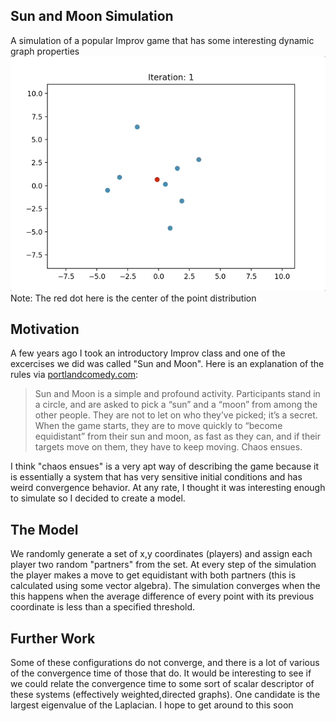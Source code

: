 ## Sun and Moon Simulation
A simulation of a popular Improv game that has some interesting dynamic graph properties
![](animation.gif)
Note: The red dot here is the center of the point distribution

## Motivation
A few years ago I took an introductory Improv class and one of the excercises we did was called "Sun and Moon". Here is an explanation of the rules via [portlandcomedy.com](https://www.portlandcomedy.com/applied-improv-blog/2015/8/5/lujzvyypznja3h22ccata1aarxxsmq):

>Sun and Moon is a simple and profound activity. Participants stand in a circle, and are asked to pick a “sun” and a “moon” from among the other people. They are not to let on who they’ve picked; it’s a secret. When the game starts, they are to move quickly to “become equidistant” from their sun and moon, as fast as they can, and if their targets move on them, they have to keep moving. Chaos ensues.

I think "chaos ensues" is a very apt way of describing the game because it is essentially a system that has very sensitive initial conditions and has weird convergence behavior. At any rate, I thought it was interesting enough to simulate so I decided to create a model.

## The Model

We randomly generate a set of x,y coordinates (players) and assign each player two random "partners" from the set. At every step of the simulation the player makes a move to get equidistant with both partners (this is calculated using some vector algebra). The simulation converges when the this happens when the average difference of every point with its previous coordinate is less than a specified threshold.

## Further Work

Some of these configurations do not converge, and there is a lot of various of the convergence time of those that do. It would be interesting to see if we could relate the convergence time to some sort of scalar descriptor of these systems (effectively weighted,directed graphs). One candidate is the largest eigenvalue of the Laplacian. I hope to get around to this soon
